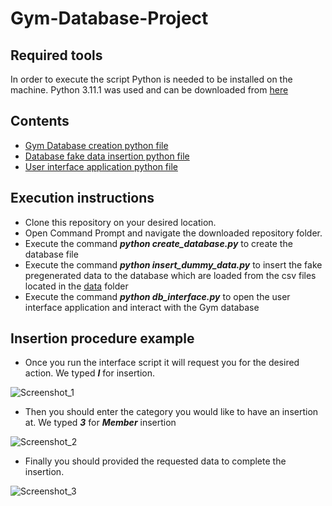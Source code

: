 # Gym-Database-Project
## Required tools
In order to execute the script Python is needed to be installed on the machine.
Python 3.11.1 was used and can be downloaded from [here](https://www.python.org/downloads/)

## Contents
- [Gym Database creation python file](https://github.com/G0gg0S/Gym-Database-Project/blob/master/create_database.py)
- [Database fake data insertion python file](https://github.com/G0gg0S/Gym-Database-Project/blob/master/insert_dummy_data.py)
- [User interface application python file](https://github.com/G0gg0S/Gym-Database-Project/blob/master/db_interface.py)

## Execution instructions
- Clone this repository on your desired location.
- Open Command Prompt and navigate the downloaded repository folder.
- Execute the command ***python create_database.py*** to create the database file
- Execute the command ***python insert_dummy_data.py*** to insert the fake pregenerated data to the database
  which are loaded from the csv files located in the [data](https://github.com/G0gg0S/Gym-Database-Project/tree/master/data) folder
- Execute the command ***python db_interface.py*** to open the user interface application and interact with the Gym database

## Insertion procedure example
- Once you run the interface script it will request you for the desired action. We typed ***I*** for insertion.

![Screenshot_1](https://user-images.githubusercontent.com/40723677/211214832-f8931a33-c52f-4e0f-a0b5-54ad6fda9cf8.png)

- Then you should enter the category you would like to have an insertion at. We typed ***3*** for ***Member*** insertion

![Screenshot_2](https://user-images.githubusercontent.com/40723677/211214839-3fdd64ed-a88f-4020-b539-a2ecca089c11.png)

- Finally you should provided the requested data to complete the insertion.

![Screenshot_3](https://user-images.githubusercontent.com/40723677/211214842-08c3d295-313a-4e1e-81d2-68b7dbd0ecc3.png)
